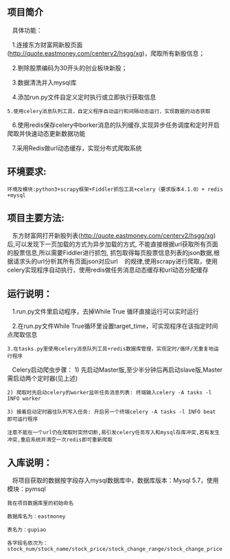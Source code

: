 ## 项目简介
    具体功能： 
    
    1.连接东方财富网新股页面(http://quote.eastmoney.com/centerv2/hsgg/xg)，爬取所有新股信息； 
    
    2.剔除股票编码为30开头的创业板块新股；
    
    3.数据清洗并入mysql库
    
    4.添加run.py文件自定义定时执行或立即执行获取信息 

    5.使用celery消息队列工具，自定义程序自动运行和间隔动态运行，实现数据的动态获取 

    6.使用redis保存celery中borker消息的队列缓存,实现异步任务调度和定时开启爬取并快速动态更新数据功能 
    
    7.采用Redis做url动态缓存，实现分布式爬取系统
## 环境要求:
    环境及模块:python3+scrapy框架+Fiddler抓包工具+celery（要求版本4.1.0）+ redis +mysql
## 项目主要方法:
    东方财富网打开新股列表(http://quote.eastmoney.com/centerv2/hsgg/xg) 
    后,可以发现下一页加载的方式为异步加载的方式, 
    不能直接根据url获取所有页面的股票信息,所以需要Fiddler进行抓包, 
    抓包取得每页股票信息列表的json数据,根据请求头的url分析其所有页面json对应url 
    的规律,使用scrapy进行爬取，使用celery实现程序自动执行，使用redis做任务消息动态缓存和url动态分配缓存
## 运行说明： 
    1.run.py文件里启动程序，去掉While True 循环直接运行可以实时运行 
    
    2.在run.py文件While True循环里设置target_time，可实现程序在该指定时间点爬取信息 

    3.在tasks.py里使用celery消息队列工具+redis数据库管理，实现定时/循环/无重复地运行程序 
    
    Celery启动爬虫步骤： 
    1) 先启动Master版,至少半分钟后再启动slave版,Master需启动两个定时器(见上述) 
    
    2) 爬取时先启动celery的worker监听任务消息列表: 终端输入celery -A tasks -l INFO worker 
    
    3) 接着启动定时器往队列写入任务: 开启另一个终端celery -A tasks -l INFO beat  即可运行程序 
    
    注意不能在一个url仍在爬取时突然切断,易引发celery任务写入和mysql存库冲突,若有发生冲突,重启系统并清空一次redis即可重新爬取
## 入库说明：
    将项目获取的数据按字段存入mysql数据库中，数据库版本：Mysql 5.7，使用模块：pymsql 
    
    我在项目数据库里的初始命名 
    
    数据库名为：eastmoney
    
    表名为：gupiao 
    
    各字段名依次为：stock_num/stock_name/stock_price/stock_change_range/stock_change_price 
